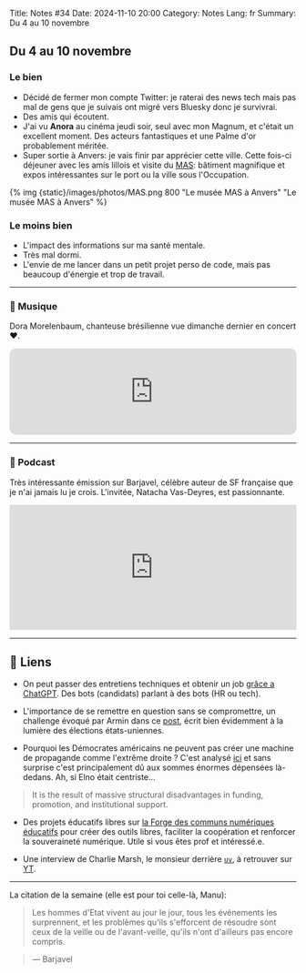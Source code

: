 Title: Notes #34
Date: 2024-11-10 20:00
Category: Notes
Lang: fr
Summary: Du 4 au 10 novembre

## Du 4 au 10 novembre

### Le bien

* Décidé de fermer mon compte Twitter: je raterai des news tech mais pas mal de gens que je suivais ont migré vers Bluesky donc je survivrai.
* Des amis qui écoutent.
* J'ai vu **Anora** au cinéma jeudi soir, seul avec mon Magnum, et c'était un excellent moment. Des acteurs fantastiques et une Palme d'or probablement méritée.
* Super sortie à Anvers: je vais finir par apprécier cette ville. Cette fois-ci déjeuner avec les amis lillois et visite du [MAS](https://mas.be/): bâtiment magnifique et expos intéressantes sur le port ou la ville sous l'Occupation.

{% img {static}/images/photos/MAS.png 800 "Le musée MAS à Anvers" "Le musée MAS à Anvers" %}

### Le moins bien

* L'impact des informations sur ma santé mentale.
* Très mal dormi.
* L'envie de me lancer dans un petit projet perso de code, mais pas beaucoup d'énergie et trop de travail.

---

### 🎵 Musique

Dora Morelenbaum, chanteuse brésilienne vue dimanche dernier en concert ❤️.

<iframe style="border-radius:12px" src="https://open.spotify.com/embed/track/3bXIZj4ftuEVXben3TvJrE?utm_source=generator" width="100%" height="152" frameBorder="0" allowfullscreen="" allow="autoplay; clipboard-write; encrypted-media; fullscreen; picture-in-picture" loading="lazy"></iframe>

---

### 🎤 Podcast

Très intéressante émission sur Barjavel, célèbre auteur de SF française que je n'ai jamais lu je crois. L'invitée, Natacha Vas-Deyres, est passionnante.

<iframe name="Ausha Podcast Player" frameborder="0" loading="lazy" id="ausha-45Hm" height="220" style="border: none; width:100%; height:220px" src="https://player.ausha.co/?podcastId=bjEadhQzez2Q&v=3&playerId=ausha-45Hm"></iframe><script src="https://player.ausha.co/ausha-player.js"></script>

---

## 🔗 Liens

* On peut passer des entretiens techniques et obtenir un job [grâce a ChatGPT](https://x.com/deedydas/status/1842958025772146952). Des bots (candidats) parlant à des bots (HR ou tech).

* L'importance de se remettre en question sans se compromettre, un challenge évoqué par Armin dans ce [post](https://lucumr.pocoo.org/2024/11/8/what-if-my-tribe-is-wrong/), écrit bien évidemment à la lumière des élections états-uniennes.

* Pourquoi les Démocrates américains ne peuvent pas créer une machine de propagande comme l'extrême droite ? C'est analysé [ici](https://www.usermag.co/p/why-democrats-wont-build-their-own) et sans surprise c'est principalement dû aux sommes énormes dépensées là-dedans. Ah, si Elno était centriste...

> It is the result of massive structural disadvantages in funding, promotion, and institutional support.

* Des projets éducatifs libres sur [la Forge des communs numériques éducatifs](https://docs.forge.apps.education.fr/) pour créer des outils libres, faciliter la coopération et renforcer la souveraineté numérique. Utile si vous êtes prof et intéressé.e.

* Une interview de Charlie Marsh, le monsieur derrière [`uv`](https://docs.astral.sh/uv/), à retrouver sur [YT](https://www.youtube.com/watch?v=byynvdS_7ac).

---

La citation de la semaine (elle est pour toi celle-là, Manu):

> Les hommes d'Etat vivent au jour le jour, tous les événements les surprennent, et les problèmes qu'ils s'efforcent de résoudre sont ceux de la veille ou de l'avant-veille, qu'ils n'ont d'ailleurs pas encore compris.

> ― Barjavel
